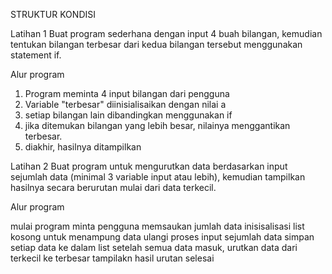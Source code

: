 STRUKTUR KONDISI

Latihan 1
 Buat program sederhana dengan input 4 buah bilangan, kemudian
 tentukan bilangan terbesar dari kedua bilangan tersebut
 menggunakan statement if.

Alur program

1. Program meminta 4 input bilangan dari pengguna
2. Variable "terbesar" diinisialisaikan dengan nilai a
3. setiap bilangan lain dibandingkan menggunakan if
4. jika ditemukan bilangan yang lebih besar, nilainya menggantikan terbesar.
5. diakhir, hasilnya ditampilkan

Latihan 2
Buat program untuk mengurutkan data berdasarkan input sejumlah data (minimal 3 variable input atau lebih), kemudian tampilkan hasilnya secara berurutan mulai dari data terkecil.

Alur program

mulai program
minta pengguna memsaukan jumlah data
inisisalisasi list kosong untuk menampung data
ulangi proses input sejumlah data
simpan setiap data ke dalam list
setelah semua data masuk, urutkan data dari terkecil ke terbesar
tampilakn hasil urutan
selesai
